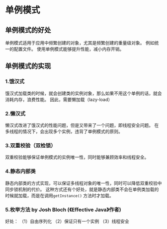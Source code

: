 # 单例模式

## 单例模式的好处
单例模式适用于应用中频繁创建的对象，尤其是频繁创建的重量级对象。
例如统一的配置文件。
使用单例模式能够提升性能，减小内存开销。

## 单例模式的实现
### 1.饿汉式
饿汉式加载类的时候，就会创建类的实例对象，那么如果不用这个单例的话，就会消耗内存，浪费性能。
因此，需要懒加载（lazy-load）

### 2.懒汉式
懒汉式改进了饿汉式的性能问题，但是又带来了一个问题，即线程安全问题。
在多线程的情况下，会出现多个实例，违背了单例模式的原则。

### 3.双重校验（双检锁）
双重校验能够保证单例模式的实例唯一性，同时能够兼顾效率和线程安全。

### 4.静态内部类
静态内部类的方式实现，可以保证多线程对象的唯一性，同时可以降低双重校验中同步锁机制的代价。
这种方式还有个好处，就是静态内部类不会在单例类加载的时候就加载，而是在调用`getInstance()`
方法时才加载。

### 5.枚举方法 by Josh Bloch (《Effective Java》作者)
好处：
（1）自由序列化
（2）保证只有一个实例
（3）线程安全
